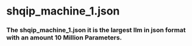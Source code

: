 # shqip_machine_1.json
### The shqip_machine_1.json it is the largest llm in json format with an amount 10 Million Parameters.
